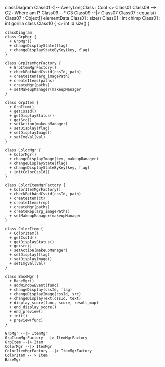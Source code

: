 

classDiagram
Class01 <|-- AveryLongClass : Cool
<<Interface>> Class01
Class09 --> C2 : Where am I?
Class09 --* C3
Class09 --|> Class07
Class07 : equals()
Class07 : Object[] elementData
Class01 : size()
Class01 : int chimp
Class01 : int gorilla
class Class10 {
  <<service>>
  int id
  size()
}





```mermaid
classDiagram
class GrpMgr {
  + GrpMgr()
  + changeDisplayState(flag)
  + changeDisplayStateByKey(key, flag)
}

class GrpItemMgrFactory {
  + GrpItemMgrFactory()
  + checkPathAndCssid(cssId, path)
  + createItem(arg_imagePath)
  + createItems(paths)
  + createMgr(paths)
  + setMakeupManager(makeupManager)
}

class GrpItem {
  + GrpItem()
  + getCssId()
  + getDisplayStatus()
  + getSrc()
  + setAction(makeupManager)
  + setDisplay(flag)
  + setDisplayImage()
  + setImgVal(val)
}

class ColorMgr {
  + ColorMgr()
  + changeDisplayImage(key, makeupManager)
  + changeDisplayState(flag)
  + changeDisplayStateByKey(key, flag)
  + initColorCssId()
}

class ColorItemMgrFactory {
  + ColorItemMgrFactory()
  + checkPathAndCssid(cssId, path)
  + createItem(ct)
  + createItems(rep)
  + createMgr(paths)
  + createRep(arg_imagePaths)
  + setMakeupManager(makeupManager)
}

class ColorItem {
  + ColorItem()
  + getCssId()
  + getDisplayStatus()
  + getSrc()
  + setAction(makeupManager)
  + setDisplay(flag)
  + setDisplayImage()
  + setImgVal(val)
}

class BaseMgr {
  + BaseMgr()
  + addWindowEvent(func)
  + changeDisplay(cssId, flag)
  + changeDisplayImage(cssId, src)
  + changeDisplayText(cssId, text)
  + display_score(func, score, result_map)
  + end_display_score()
  + end_preview()
  + init()
  + preview(func)
}

GrpMgr --|> ItemMgr
GrpItemMgrFactory --|> ItemMgrFactory
GrpItem --|> Item
ColorMgr --|> ItemMgr
ColorItemMgrFactory --|> ItemMgrFactory
ColorItem --|> Item
BaseMgr

```
